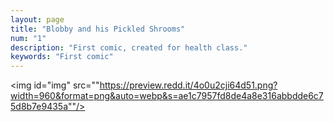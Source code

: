 ```yaml
---
layout: page
title: "Blobby and his Pickled Shrooms"
num: "1"
description: "First comic, created for health class."
keywords: "First comic"
---
```


<img id="img" src=""https://preview.redd.it/4o0u2cji64d51.png?width=960&format=png&auto=webp&s=ae1c7957fd8de4a8e316abbdde6c75d8b7e9435a""/>
